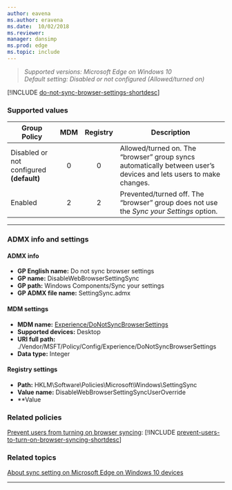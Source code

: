 ```yaml
---
author: eavena
ms.author: eravena
ms.date:  10/02/2018
ms.reviewer: 
manager: dansimp
ms.prod: edge
ms.topic: include
---
```


<!-- ## Do not sync browser settings  -->
>*Supported versions: Microsoft Edge on Windows 10*<br>
>*Default setting:  Disabled or not configured (Allowed/turned on)*

[!INCLUDE [do-not-sync-browser-settings-shortdesc](../shortdesc/do-not-sync-browser-settings-shortdesc.md)]

### Supported values

|                Group Policy                 | MDM | Registry |                                                    Description                                                    |
|---------------------------------------------|:---:|:--------:|-------------------------------------------------------------------------------------------------------------------|
| Disabled or not configured<br>**(default)** |  0  |    0     | Allowed/turned on. The “browser” group syncs automatically between user’s devices and lets users to make changes. |
|                   Enabled                   |  2  |    2     |             Prevented/turned off.  The “browser” group does not use the *Sync your Settings* option.              |

---


### ADMX info and settings
#### ADMX info
- **GP English name:** Do not sync browser settings
- **GP name:** DisableWebBrowserSettingSync
- **GP path:** Windows Components/Sync your settings
- **GP ADMX file name:** SettingSync.admx

#### MDM settings
- **MDM name:** [Experience/DoNotSyncBrowserSettings](https://docs.microsoft.com/windows/client-management/mdm/policy-csp-experience#experience-donotsyncbrowsersetting)
- **Supported devices:** Desktop
- **URI full path:** ./Vendor/MSFT/Policy/Config/Experience/DoNotSyncBrowserSettings
- **Data type:** Integer

#### Registry settings
- **Path:** HKLM\\Software\Policies\Microsoft\Windows\SettingSync
- **Value name:** DisableWebBrowserSettingSyncUserOverride
- **Value

### Related policies

[Prevent users from turning on browser syncing](../available-policies.md#prevent-users-from-turning-on-browser-syncing): [!INCLUDE [prevent-users-to-turn-on-browser-syncing-shortdesc](../shortdesc/prevent-users-to-turn-on-browser-syncing-shortdesc.md)]



### Related topics

[About sync setting on Microsoft Edge on Windows 10 devices](https://windows.microsoft.com/windows-10/about-sync-settings-on-windows-10-devices)
<p><p>
<hr>
